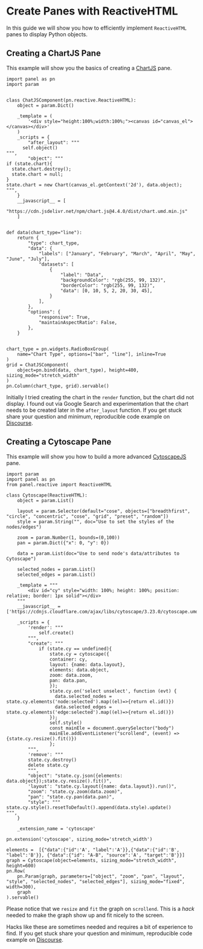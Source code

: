# Create Panes with ReactiveHTML

In this guide we will show you how to efficiently implement `ReactiveHTML` panes to display Python objects.

## Creating a ChartJS Pane

This example will show you the basics of creating a
[ChartJS](https://www.chartjs.org/docs/latest/) pane.

```{pyodide}
import panel as pn
import param


class ChatJSComponent(pn.reactive.ReactiveHTML):
    object = param.Dict()

    _template = (
        '<div style="height:100%;width:100%;"><canvas id="canvas_el"></canvas></div>'
    )
    _scripts = {
        "after_layout": """
      self.object()
""",
        "object": """
if (state.chart){
  state.chart.destroy();
  state.chart = null;
}
state.chart = new Chart(canvas_el.getContext('2d'), data.object);
""",
    }
    __javascript__ = [
        "https://cdn.jsdelivr.net/npm/chart.js@4.4.0/dist/chart.umd.min.js"
    ]


def data(chart_type="line"):
    return {
        "type": chart_type,
        "data": {
            "labels": ["January", "February", "March", "April", "May", "June", "July"],
            "datasets": [
                {
                    "label": "Data",
                    "backgroundColor": "rgb(255, 99, 132)",
                    "borderColor": "rgb(255, 99, 132)",
                    "data": [0, 10, 5, 2, 20, 30, 45],
                }
            ],
        },
        "options": {
            "responsive": True,
            "maintainAspectRatio": False,
        },
    }


chart_type = pn.widgets.RadioBoxGroup(
    name="Chart Type", options=["bar", "line"], inline=True
)
grid = ChatJSComponent(
    object=pn.bind(data, chart_type), height=400, sizing_mode="stretch_width"
)
pn.Column(chart_type, grid).servable()
```

Initially I tried creating the chart in the `render` function, but the chart did not display.
I found out via Google Search and experimentation that the chart needs to be created later in the
`after_layout` function. If you get stuck
share your question and minimum, reproducible code example on
[Discourse](https://discourse.holoviz.org/).

## Creating a Cytoscape Pane

This example will show you how to build a more advanced [CytoscapeJS](https://js.cytoscape.org/) pane.

```{pyodide}
import param
import panel as pn
from panel.reactive import ReactiveHTML

class Cytoscape(ReactiveHTML):
    object = param.List()

    layout = param.Selector(default="cose", objects=["breadthfirst", "circle", "concentric", "cose", "grid", "preset", "random"])
    style = param.String("", doc="Use to set the styles of the nodes/edges")

    zoom = param.Number(1, bounds=(0,100))
    pan = param.Dict({"x": 0, "y": 0})

    data = param.List(doc="Use to send node's data/attributes to Cytoscape")

    selected_nodes = param.List()
    selected_edges = param.List()

    _template = """
        <div id="cy" style="width: 100%; height: 100%; position: relative; border: 1px solid"></div>
    """
    __javascript__ = ['https://cdnjs.cloudflare.com/ajax/libs/cytoscape/3.23.0/cytoscape.umd.js']

    _scripts = {
        'render': """
            self.create()
        """,
        "create": """
            if (state.cy == undefined){
                state.cy = cytoscape({
                container: cy,
                layout: {name: data.layout},
                elements: data.object,
                zoom: data.zoom,
                pan: data.pan,
                });
                state.cy.on('select unselect', function (evt) {
                  data.selected_nodes = state.cy.elements('node:selected').map((el)=>{return el.id()})
                  data.selected_edges = state.cy.elements('edge:selected').map((el)=>{return el.id()})
                });
                self.style()
                const mainEle = document.querySelector("body")
                mainEle.addEventListener("scrollend", (event) => {state.cy.resize().fit()})
                };
        """,
        'remove': """
        state.cy.destroy()
        delete state.cy
        """,
        "object": "state.cy.json({elements: data.object});state.cy.resize().fit()",
        'layout': "state.cy.layout({name: data.layout}).run()",
        "zoom": "state.cy.zoom(data.zoom)",
        "pan": "state.cy.pan(data.pan)",
        "style": """
state.cy.style().resetToDefault().append(data.style).update()
""",
    }

    _extension_name = 'cytoscape'

pn.extension('cytoscape', sizing_mode='stretch_width')

elements =  [{"data":{"id":'A', "label":'A'}},{"data":{"id":'B', "label":'B'}}, {"data":{"id": "A-B", "source":'A', "target":'B'}}]
graph = Cytoscape(object=elements, sizing_mode="stretch_width", height=600)
pn.Row(
    pn.Param(graph, parameters=["object", "zoom", "pan", "layout", "style", "selected_nodes", "selected_edges"], sizing_mode="fixed", width=300),
    graph
).servable()
```

Please notice that we `resize` and `fit` the graph on `scrollend`.
This is a *hack* needed to make the graph show up and fit nicely to the screen.

Hacks like these are sometimes needed and requires a bit of experience to find. If you get stuck
share your question and minimum, reproducible code example on
[Discourse](https://discourse.holoviz.org/).
